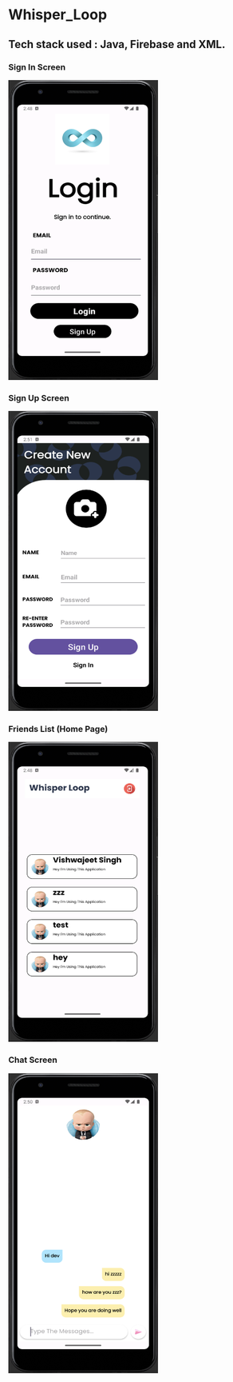 # Whisper_Loop
## Tech stack used : Java, Firebase and XML.

### Sign In Screen
<img src="/signIn.png" alt="Sign In Screen" width="300" height="600">


### Sign Up Screen

<img src="/signUp.png" alt="Sign In Screen" width="300" height="600">

### Friends List (Home Page)

<img src="/home.png" alt="Sign In Screen" width="300" height="600">

### Chat Screen

<img src="/chat.png" alt="Sign In Screen" width="300" height="600">